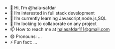 - 👋 Hi, I’m @hala-safdar
- 👀 I’m interested in  full stack development
- 🌱 I’m currently learning Javascript,node.js,SQL
- 💞️ I’m looking to collaborate on any project
- 📫 How to reach me at halasafdar111@gmail.com
- 😄 Pronouns: ...
- ⚡ Fun fact: ...

<!---
hala-safdar/hala-safdar is a ✨ special ✨ repository because its `README.md` (this file) appears on your GitHub profile.
You can click the Preview link to take a look at your changes.
--->
